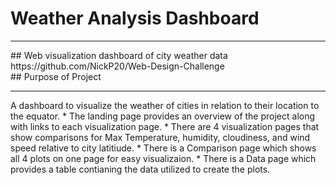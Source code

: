 # Weather Analysis Dashboard
<hr>
## Web visualization dashboard of city weather data
https://github.com/NickP20/Web-Design-Challenge
<br>
## Purpose of Project
<hr>
A dashboard to visualize the weather of cities in relation to their location to the equator.
* The landing page provides an overview of the project along with links to each visualization page.
* There are 4 visualization pages that show comparisons for Max Temperature, humidity, cloudiness, and wind speed relative to city latitiude. 
* There is a Comparison page which shows all 4 plots on one page for easy visualizaion.
* There is a Data page which provides a table contianing the data utilized to create the plots. 
